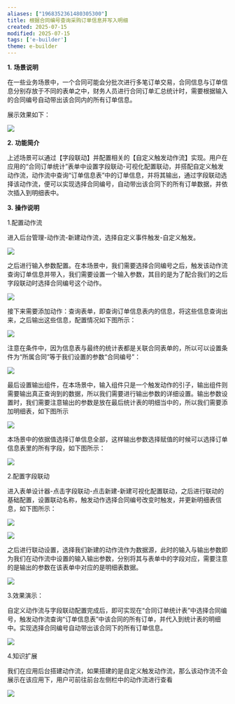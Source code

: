 ```yaml
---
aliases: ["1968352361480305300"]
title: 根据合同编号查询采购订单信息并写入明细
created: 2025-07-15
modified: 2025-07-15
tags: ['e-builder']
theme: e-builder
---
```


**1.** **场景说明**

在一些业务场景中，一个合同可能会分批次进行多笔订单交易，合同信息与订单信息分别存放于不同的表单之中，财务人员进行合同订单汇总统计时，需要根据输入的合同编号自动带出该合同内的所有订单信息。

展示效果如下：

![](2fb4bb3e21e4949b190d9dc942add13a.jpg)

**2.** **功能简介**

上述场景可以通过【字段联动】并配置相关的【自定义触发动作流】实现。用户在应用的“合同订单统计”表单中设置字段联动-可视化配置联动，并搭配自定义触发动作流，动作流中查询“订单信息表”中的订单信息，并将其输出，通过字段联动选择该动作流，便可以实现选择合同编号，自动带出该合同下的所有订单数据，并依次插入到明细表中。

**3.** **操作说明**

1.配置动作流

进入后台管理-动作流-新建动作流，选择自定义事件触发-自定义触发。

![](d89e72b03b7d4c126450a4815b589bae.jpg)

之后进行输入参数配置。在本场景中，我们需要选择合同编号之后，触发该动作流查询订单信息并带入，我们需要设置一个输入参数，其目的是为了配合我们的之后字段联动时选择合同编号这个动作。

![](896abd718d048f52060b08273299ff87.jpg)

接下来需要添加动作：查询表单，即查询订单信息表内的信息，将这些信息查询出来，之后输出这些信息，配置情况如下图所示：

![](de2ca1efefc2829a76863cac42b3f0ae.jpg)

注意在条件中，因为信息表与最终的统计表都是关联合同表单的，所以可以设置条件为“所属合同”等于我们设置的参数“合同编号”：

![](b5db44a55d11132a31940871406b30d3.jpg)

最后设置输出组件，在本场景中，输入组件只是一个触发动作的引子，输出组件则需要输出真正查询到的数据，所以我们需要进行输出参数的详细设置。输出参数设置时，我们需要注意输出的参数是放在最后统计表的明细当中的，所以我们需要添加明细表，如下图所示

![](6c1b9abbb7fd3a0de3d58eceaa8a349a.jpg)

本场景中的依据值选择订单信息全部，这样输出参数选择赋值的时候可以选择订单信息表里的所有字段，如下图所示：

![](ac0213f293f3737f7432ac1473974baf.jpg)

2.配置字段联动

进入表单设计器-点击字段联动-点击新建-新建可视化配置联动，之后进行联动的基础配置，设置联动名称，触发动作选择合同编号改变时触发，并更新明细表信息，如下图所示：

![](1e09cc90abc347e36183517ea7030dcb.jpg)

![](d93581e049f105af9155d2e5683221c5.jpg)

之后进行联动设置，选择我们新建的动作流作为数据源，此时的输入与输出参数即为我们在动作流中设置的输入输出参数，分别将其与表单中的字段对应，需要注意的是输出的参数在该表单中对应的是明细表数据。

![](02c616cefc05e106e0cc9d37546d78bf.jpg)

3.效果演示：

自定义动作流与字段联动配置完成后，即可实现在“合同订单统计表”中选择合同编号，触发动作流查询“订单信息表”中该合同的所有订单，并代入到统计表的明细中。实现选择合同编号自动带出该合同下的所有订单信息。

![](cfcf76d201dd96f523a8b786fd7d2415.jpg)

4.知识扩展

我们在应用后台搭建动作流，如果搭建的是自定义触发动作流，那么该动作流不会展示在该应用下，用户可前往前台左侧栏中的动作流进行查看

![](90431673dd0da3e045d2a4735c9df4ca.jpg)